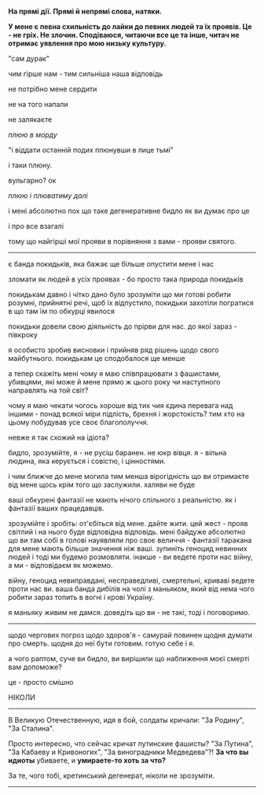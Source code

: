 **На прямі дії. Прямі й непрямі слова, натяки.**

**У мене є певна схильність до лайки до певних людей та їх проявів. Це - не гріх. Не злочин. Сподіваюся, читаючи все це та інше, читач не отримає уявлення про мою низьку культуру.**

"сам дурак"

чим гірше нам - тим сильніша наша відповідь

не потрібно мене сердити

не на того напали

не залякаєте

*плюю в морду*

"і віддати останній подих плюнувши в лице тьмі"

і таки плюну. 

вульгарно? ок

*плюю і плюватиму далі*

і мені абсолютно пох що таке дегенеративне бидло як ви думає про це

і про все взагалі

тому що найгірші мої прояви в порівняння з вами - прояви святого.

***

є банда покидьків, яка бажає ще більше опустити мене і нас

зломати як людей в усіх проявах - бо просто така природа покидьків

покидькам давно і чітко дано було зрозуміти що ми готові робити розумні, прийнятні речі, щоб їх відпустило, покидьки захотіли погратися в що там їм по обкурці явилося

покидьки довели свою діяльність до прірви для нас. до якої зараз - півкроку

я особисто зробив висновки і прийняв ряд рішень щодо свого майбутнього. покидькам це сподобалося ще менше

а тепер скажіть мені чому я маю співпрацювати з фашистами, убивцями, які може й мене прямо ж цього року чи наступного направлять на той світ?

чому я маю чекати чогось хороше від тих чия єдина перевага над іншими - понад всякої міри підлість, брехня і жорстокість? тим хто на цьому побудував усе своє благополуччя.

невже я так схожий на ідіота?

бидло, зрозумійте, я - не русіш баранен. не юкр вівця. я - вільна людина, яка керується і совістю, і цінностями.

і чим ближче до мене могила тим менша вірогідність що ви отримаєте від мене щось крім того що заслужили. халяви не буде

ваші обкурені фантазії не мають нічого спільного з реальністю. як і фантазії ваших працедавців.

зрозумійте і зробіть: от'єбіться від мене. дайте жити. цей жест - прояв світлий і на нього буде відповідна відповідь. мені байдуже абсолютно що ви там собі в голові науявляли про своє величчя - фантазії таракана для мене мають більше значення ніж ваші. зупиніть геноцид невинних людей і тоді ми будемо розмовляти. інакше - ви ведете проти нас війну, а ми - відповідаєм як можемо.

війну, геноцид невиправдані, несправедливі, смертельні, криваві ведете проти нас ви. ваша банда дибілів на чолі з маньяком, який від нема чого робити зараз топить в вогні і крові Україну.

я маньяку живим не дамся. доведіть що ви - не такі, тоді і поговоримо.

***

щодо чергових погроз щодо здоров'я - самурай повинен щодня думати про смерть. щодня до неї бути готовим. готую себе і я.

а чого раптом, суче ви бидло, ви вирішили що наближення моєї смерті вам допоможе?

це - просто смішно

НІКОЛИ

***

В Великую Отечественную, идя в бой, солдаты кричали: "За Родину", "За Сталина".

 Просто интересно, что сейчас кричат путинские фашисты? "За Путина", "За Кабаеву и Кривоногих", "За виноградники Медведева"?!
**За что вы идиоты** убиваете, и **умираете-то хоть за что?**



За те, чого тобі, кретинський дегенерат, ніколи не зрозуміти.

***



